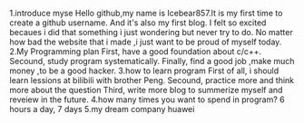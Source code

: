 1.introduce myse
Hello github,my name is Icebear857.It is my first time to create a github username. 
And it's also my first blog. I felt so excited becaues i did that something i just wondering but never try to do.
No matter how bad the website that i made ,i just want to be proud of myself today. 
2.My Programming plan 
First,  have a good foundation about c/c++.
Secound, study program systematically. 
Finally, find a good job ,make much money ,to be a good hacker.
3.how to learn program
First of all, i should learn lessions at bilibili with brother Peng.
Secound, practice more and think more about the question
Third, write more blog to summerize myself and reveiew in the future.
4.how many times  you want to spend in program? 
6 hours a day, 7 days
5.my dream company
huawei
